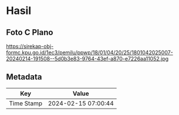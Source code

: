 # Hasil

## Foto C Plano

https://sirekap-obj-formc.kpu.go.id/1ec3/pemilu/ppwp/18/01/04/20/25/1801042025007-20240214-191508--5d0b3e83-9764-43ef-a870-e7226aa11052.jpg


## Metadata

| Key        | Value               |
| ---------- | ------------------- |
| Time Stamp | 2024-02-15 07:00:44 |



